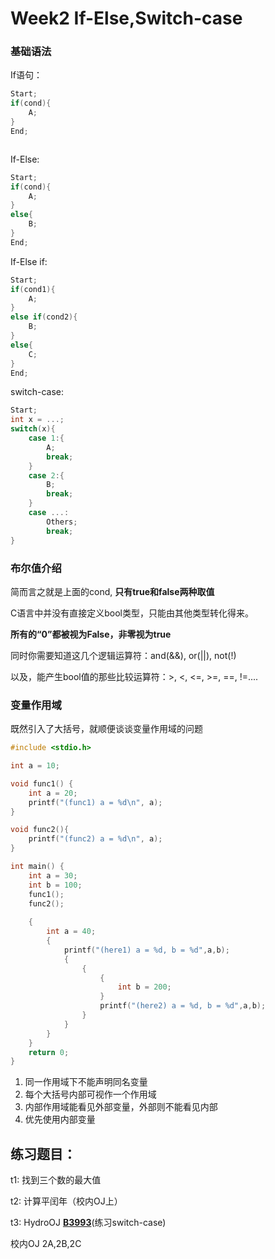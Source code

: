 # Week2 If-Else,Switch-case

### 基础语法

If语句：

```C
Start;
if(cond){
    A;
}
End;



```

If-Else:

```C
Start;
if(cond){
    A;
}
else{
    B;
}
End;
```

If-Else if:

```C
Start;
if(cond1){
    A;
}
else if(cond2){
    B;
}
else{
    C;
}
End;
```

switch-case:

```C
Start;
int x = ...;
switch(x){
    case 1:{
        A;
        break;
    }
    case 2:{
        B;
        break;
    }
    case ...:
        Others;
        break;
}
```

### 布尔值介绍

简而言之就是上面的cond, **只有true和false两种取值**

C语言中并没有直接定义bool类型，只能由其他类型转化得来。

**所有的“0”都被视为False，非零视为true**

同时你需要知道这几个逻辑运算符：and(&&),   or(||),  not(!)

以及，能产生bool值的那些比较运算符：>, <, <=, >=, ==, !=....



### 变量作用域

既然引入了大括号，就顺便谈谈变量作用域的问题

```C
#include <stdio.h>

int a = 10;

void func1() {
    int a = 20;
    printf("(func1) a = %d\n", a);
}

void func2(){
	printf("(func2) a = %d\n", a);
}

int main() {
    int a = 30;
	int b = 100;
    func1();
    func2();
    
    {	
        int a = 40;
        {
            printf("(here1) a = %d, b = %d",a,b);
            {
                {
                    {
						int b = 200;
                    }
                    printf("(here2) a = %d, b = %d",a,b);
                }
            }
        }
    }
    return 0;
}
```

1. 同一作用域下不能声明同名变量
2. 每个大括号内部可视作一个作用域
3. 内部作用域能看见外部变量，外部则不能看见内部
4. 优先使用内部变量



## 练习题目：

t1: 找到三个数的最大值

t2: 计算平闰年（校内OJ上）

t3: HydroOJ [**B3993**](https://hydro.ac/d/CPL_NJU/p/B3993)(练习switch-case)

校内OJ 2A,2B,2C


